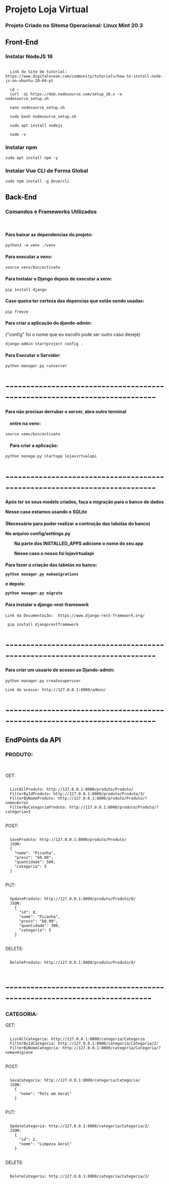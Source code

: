 <h1>Projeto Loja Virtual</h1>

<h3>Projeto Criado no Sitema Operacional: Linux Mint 20.3</h3>

<h2><font color="black">Front-End</font></h2>

<h3>Instalar NodeJS 16</h3>

<pre><code>
  Link do Site de tutorial:  https://www.digitalocean.com/community/tutorials/how-to-install-node-js-on-ubuntu-20-04-pt

  cd ~
  curl -sL https://deb.nodesource.com/setup_16.x -o nodesource_setup.sh

  nano nodesource_setup.sh

  sudo bash nodesource_setup.sh

  sudo apt install nodejs

  node -v
</code></pre>

<h3>Instalar npm</h3>
<pre><code>sudo apt install npm -y</code></pre>

<h3>Instalar Vue CLI de Forma Global</h3>
<pre><code>sudo npm install -g @vue/cli</code></pre>

<h2><font color="black">Back-End</font></h2>


<h3>Comandos e Frameworks Utilizados</h3>
<br>
<h4>Para baixar as dependencias do projeto:</h4>
  <pre><code>python3 -m venv ./venv</code></pre>

<h4>Para executar a venv:</h4>
  <pre><code>source venv/bin/activate</code></pre>


<h4>Para Instalar o Django depois de executar a venv:</h4>
  <pre><code>pip install django</code></pre>

<h4>Caso queira ter certeza das depencias que estão sendo usadas:</h4>
  <pre><code>pip freeze</code></pre>

<h4>Para criar a aplicação do djando-admin:</h4>
("config" foi o nome que eu escolhi pode ser outro caso deseje)
  <pre><code>django-admin startproject config .</code></pre>

<h4>Para Executar o Servidor:</h4>
  <pre><code>python manager.py runserver</code></pre>

# --------------------------------------------------------------------------

<h4>Para não precisar derrubar o server, abra outro terminal</h4>
<h4>&emsp;entre na venv:</h4>
  <pre><code>source vemv/bin/activate</code></pre>

<h4>&emsp;Para criar a aplicação:</h4>
  <pre><code>python manage.py startapp lojavirtualapi</code></pre>

# --------------------------------------------------------------------------

<h4>Após ter os seus models criados, faça a migração para o banco de dados
  <p>Nesse caso estamos usando o SQLite</h4>

<h4>(Necessário para poder realizar a contrução das tabelas do banco)
<p>No arquivo config/settings.py
  <p>&emsp;&emsp;Na parte dos INSTALLED_APPS adicione o nome do seu app
  <p>&emsp;&emsp;Nesse caso o nosso foi lojavirtualapi</h4>

<h4>Para fazer a criação das tabelas no banco:
  <pre><code>python manager.py makemigrations</code></pre>
<p>e depois:
  <pre><code>python manager.py migrate</code></pre>

<h4>Para instalar o django-rest-framework</h4>
  <pre><code>Link da Documentação:  https://www.django-rest-framework.org/</code></pre>
  <pre><code> pip install djangorestframework</code></pre>

# --------------------------------------------------------------------------

<h4>Para criar um usuario de acesso ao Djando-admin:</h4>
  <pre><code>python manager.py createsuperuser</code></pre>
  
  <pre><code>Link de acesso: http://127.0.0.1:8000/admin/</code></pre>
# --------------------------------------------------------------------------

<h2><font color="black">EndPoints da API</font></h2>

<h3>PRODUTO:</h3>
<br>

GET:
  <pre><code>
  ListAllProduto: http://127.0.0.1:8000/produto/Produto/
  FilterByIdProduto: http://127.0.0.1:8000/produto/Produto/3/
  FilterByNomeProduto: http://127.0.0.1:8000/produto/Produto/?nome=Arroz
  FilterByCategoriaProduto: http://127.0.0.1:8000/produto/Produto/?categoria=5
  </code></pre>
  
POST:
  <pre><code>
  SaveProduto: http://127.0.0.1:8000/produto/Produto/
  JSON:
  {
    "nome": "Picanha",
    "preco": "60.90",
    "quantidade": 500,
    "categoria": 5
  }
  </code></pre>
    
PUT:
  <pre><code>
  UpdateProduto: http://127.0.0.1:8000/produto/Produto/8/
  JSON:
    {
      "id": 8,
      "nome": "Picanha",
      "preco": "60.90",
      "quantidade": 300,
      "categoria": 5
    }
  </code></pre>
    
DELETE:
  <pre><code>
  DeleteProduto: http://127.0.0.1:8000/produto/Produto/8/
  </code></pre>
    

# -------------------------------------------------------------------------
<h3>CATEGORIA:</h3>

GET:
  <pre><code>
  ListAllCategoria: http://127.0.0.1:8000/categoria/Categoria
  FilterByIdCategoria: http://127.0.0.1:8000/categoria/Categoria/2/
  FilterByNomeCategoria: http://127.0.0.1:8000/categoria/Categoria/?nome=Higiene
  </code></pre>
POST:
  <pre><code>
  SavaCategoria: http://127.0.0.1:8000/categoria/Categoria/
  JSON:
    {
      "nome": "Pets em Geral"
    }
  </code></pre>
    
PUT:
  <pre><code>
  UpdateCategoria: http://127.0.0.1:8000/categoria/Categoria/2/
  JSON:
    {
      "id": 2,
      "nome": "Limpeza Geral"
    }
  </code></pre>
    
DELETE:
  <pre><code>
  DeleteCategoria: http://127.0.0.1:8000/categoria/Categoria/2/
  </code></pre>


